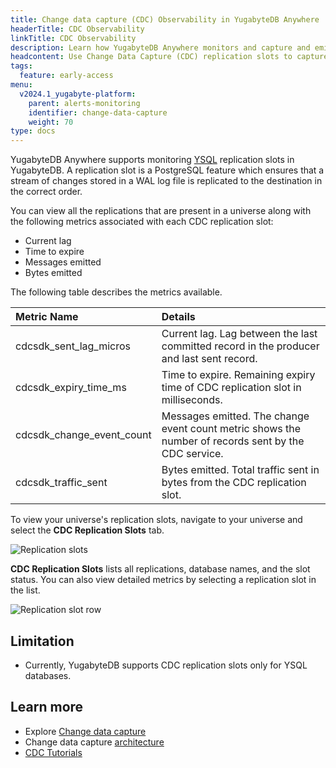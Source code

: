 ```yaml
---
title: Change data capture (CDC) Observability in YugabyteDB Anywhere
headerTitle: CDC Observability
linkTitle: CDC Observability
description: Learn how YugabyteDB Anywhere monitors and capture and emit database change events for better visibility and insights into data changes.
headcontent: Use Change Data Capture (CDC) replication slots to capture and emit database change events
tags:
  feature: early-access
menu:
  v2024.1_yugabyte-platform:
    parent: alerts-monitoring
    identifier: change-data-capture
    weight: 70
type: docs
---
```


YugabyteDB Anywhere supports monitoring [YSQL](../../../api/ysql/) replication slots in YugabyteDB. A replication slot is a PostgreSQL feature which ensures that a stream of changes stored in a WAL log file is replicated to the destination in the correct order.

You can view all the replications that are present in a universe along with the following metrics associated with each CDC replication slot:

- Current lag
- Time to expire
- Messages emitted
- Bytes emitted

The following table describes the metrics available.

| Metric Name | Details |
| :---------- | :------ |
| cdcsdk_sent_lag_micros | Current lag. Lag between the last committed record in the producer and last sent record. |
| cdcsdk_expiry_time_ms | Time to expire. Remaining expiry time of CDC replication slot in milliseconds. |
| cdcsdk_change_event_count | Messages emitted. The change event count metric shows the number of records sent by the CDC service.|
| cdcsdk_traffic_sent | Bytes emitted. Total traffic sent in bytes from the CDC replication slot. |

To view your universe's replication slots, navigate to your universe and select the **CDC Replication Slots** tab.

![Replication slots](/images/yp/alerts-monitoring/cdc/replication-slots1.png)

**CDC Replication Slots** lists all replications, database names, and the slot status. You can also view detailed metrics by selecting a replication slot in the list.

![Replication slot row](/images/yp/alerts-monitoring/cdc/replication-slots2.png)

## Limitation

- Currently, YugabyteDB supports CDC replication slots only for YSQL databases.

## Learn more

- Explore [Change data capture](../../../develop/change-data-capture/)
- Change data capture [architecture](../../../architecture/docdb-replication/change-data-capture/)
- [CDC Tutorials](/preview/tutorials/cdc-tutorials/)
